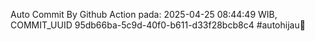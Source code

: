 Auto Commit By Github Action pada: 2025-04-25 08:44:49 WIB, COMMIT_UUID 95db66ba-5c9d-40f0-b611-d33f28bcb8c4 #autohijau🗿
